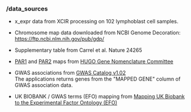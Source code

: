 ### /data_sources

- x_expr data from XCIR processing on 102 lymphoblast cell samples.

- Chromosome map data downloaded from NCBI Genome Decoration: https://ftp.ncbi.nlm.nih.gov/pub/gdp/

- Supplementary table from Carrel et al. Nature 24265

- [PAR1](https://www.genenames.org/data/genegroup/#!/group/715) and [PAR2](https://www.genenames.org/data/genegroup/#!/group/716) maps from [HUGO Gene Nomenclature Committee](https://www.genenames.org)

- GWAS associations from [GWAS Catalog v1.02](https://www.ebi.ac.uk/gwas/docs/file-downloads)\
The applications returns genes from the "MAPPED GENE" column of GWAS association data.

- UK BIOBANK / GWAS terms (EFO) mapping from [Mapping UK Biobank to the Experimental Factor Ontology (EFO)](https://github.com/EBISPOT/EFO-UKB-mappings)